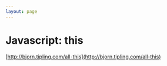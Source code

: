 ```yaml
---
layout: page
---
```



# Javascript: this



[http://bjorn.tipling.com/all-this](http://bjorn.tipling.com/all-this)